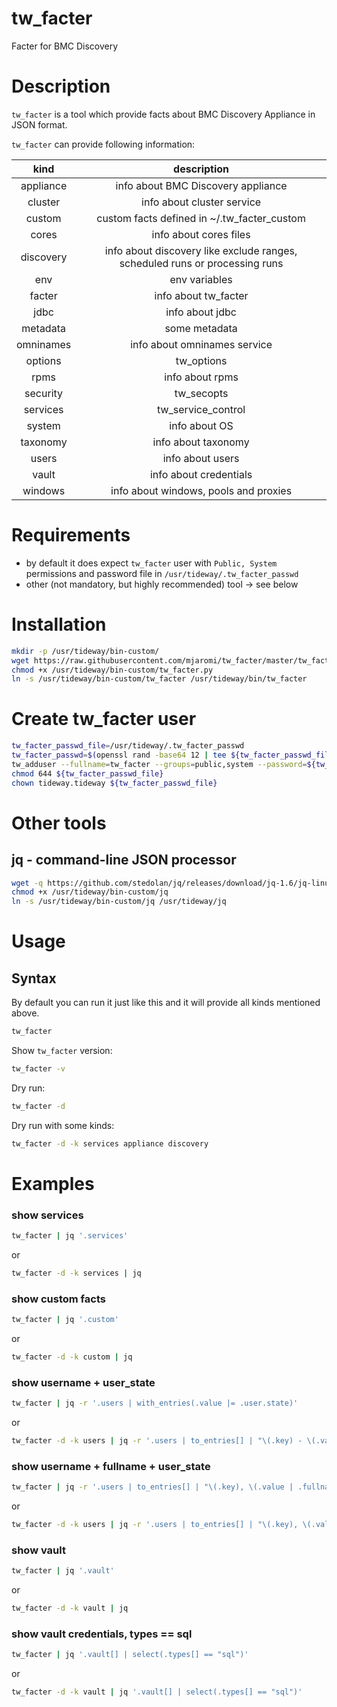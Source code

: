 # tw_facter
Facter for BMC Discovery

# Description

`tw_facter` is a tool which provide facts about BMC Discovery Appliance in JSON format.

`tw_facter` can provide following information:

| kind        | description           |
|:-------------:|:-------------:|
| appliance     | info about BMC Discovery appliance |
| cluster       | info about cluster service |
| custom        | custom facts defined in ~/.tw_facter_custom |
| cores         | info about cores files |
| discovery     | info about discovery like exclude ranges, scheduled runs or processing runs |
| env           | env variables |
| facter        | info about tw_facter |
| jdbc          | info about jdbc |
| metadata      | some metadata |
| omninames     | info about omninames service |
| options       | tw_options |
| rpms          | info about rpms |
| security      | tw_secopts |
| services      | tw_service_control |
| system        | info about OS |
| taxonomy      | info about taxonomy |
| users         | info about users |
| vault         | info about credentials |
| windows       | info about windows, pools and proxies |

# Requirements
* by default it does expect `tw_facter` user with `Public, System` permissions and password file in `/usr/tideway/.tw_facter_passwd`
* other (not mandatory, but highly recommended) tool -> see below

# Installation
```bash
mkdir -p /usr/tideway/bin-custom/
wget https://raw.githubusercontent.com/mjaromi/tw_facter/master/tw_facter.py -O /usr/tideway/bin-custom/tw_facter.py
chmod +x /usr/tideway/bin-custom/tw_facter.py
ln -s /usr/tideway/bin-custom/tw_facter /usr/tideway/bin/tw_facter
```

# Create tw_facter user
```bash
tw_facter_passwd_file=/usr/tideway/.tw_facter_passwd
tw_facter_passwd=$(openssl rand -base64 12 | tee ${tw_facter_passwd_file})
tw_adduser --fullname=tw_facter --groups=public,system --password=${tw_facter_passwd} --no-force-password-change tw_facter
chmod 644 ${tw_facter_passwd_file}
chown tideway.tideway ${tw_facter_passwd_file}
```

# Other tools
## jq - command-line JSON processor
```bash
wget -q https://github.com/stedolan/jq/releases/download/jq-1.6/jq-linux64 -O /usr/tideway/bin-custom/jq
chmod +x /usr/tideway/bin-custom/jq
ln -s /usr/tideway/bin-custom/jq /usr/tideway/jq
```

# Usage
## Syntax
By default you can run it just like this and it will provide all kinds mentioned above.
```bash
tw_facter
```

Show `tw_facter` version:
```bash
tw_facter -v 
```

Dry run:
```bash
tw_facter -d
```

Dry run with some kinds:
```bash
tw_facter -d -k services appliance discovery
```

# Examples
### show services
```bash
tw_facter | jq '.services'
```
or
```bash
tw_facter -d -k services | jq
```

### show custom facts
```bash
tw_facter | jq '.custom'
```
or
```bash
tw_facter -d -k custom | jq
```

### show username + user_state
```bash
tw_facter | jq -r '.users | with_entries(.value |= .user.state)'
```
or
```bash
tw_facter -d -k users | jq -r '.users | to_entries[] | "\(.key) - \(.value | .user.state)"'
```

### show username + fullname + user_state
```bash
tw_facter | jq -r '.users | to_entries[] | "\(.key), \(.value | .fullname), \(.value | .user.state)"'
```
or
```bash
tw_facter -d -k users | jq -r '.users | to_entries[] | "\(.key), \(.value | .fullname), \(.value | .user.state)"'
```

### show vault
```bash
tw_facter | jq '.vault'
```
or
```bash
tw_facter -d -k vault | jq
```

### show vault credentials, types == sql
```bash
tw_facter | jq '.vault[] | select(.types[] == "sql")'
```
or
```bash
tw_facter -d -k vault | jq '.vault[] | select(.types[] == "sql")'
```

